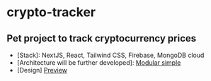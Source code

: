 # crypto-tracker
## Pet project to track cryptocurrency prices
- [Stack]: NextJS, React, Tailwind CSS, Firebase, MongoDB cloud
- [Architecture will be further developed]: [Modular simple](https://miro.com/app/board/uXjVMiv9-J4=/?share_link_id=243177390188)
- [Design] [Preview](https://demo.templatemonster.com/ru/demo/249533.html?_gl=1*p00vic*_ga*MjA1OTg0OTUzLjE2OTU3NDU2Nzc.*_ga_FTPYEGT5LY*MTY5NTc0NTY3Ny4xLjEuMTY5NTc0NTcxNy4yMC4wLjA.&_ga=2.199143919.1536299546.1695745678-205984953.1695745677)

